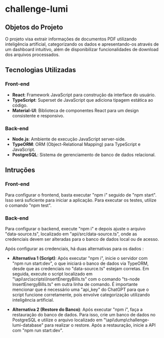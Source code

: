 # challenge-lumi

## Objetos do Projeto
O projeto visa extrair informações de documentos PDF utilizando inteligência artificial, categorizando os dados e apresentando-os através de um dashboard intuitivo, além de disponibilizar funcionalidades de download dos arquivos processados.

## Tecnologias Utilizadas
### Front-end
- **React**: Framework JavaScript para construção da interface do usuário.
- **TypeScript**: Superset de JavaScript que adiciona tipagem estática ao código.
- **Material-UI**: Biblioteca de componentes React para um design consistente e responsivo.
### Back-end
- **Node.js**: Ambiente de execução JavaScript server-side.
- **TypeORM**: ORM (Object-Relational Mapping) para TypeScript e JavaScript.
- **PostgreSQL**: Sistema de gerenciamento de banco de dados relacional.

## Intruções
### Front-end
Para configurar o frontend, basta executar "npm i" seguido de "npm start". Isso será suficiente para iniciar a aplicação. Para executar os testes, utilize o comando "npm test".

### Back-end
Para configurar o backend, execute "npm i" e depois ajuste o arquivo "data-source.ts", localizado em "api/src/data-source.ts", onde as credenciais devem ser alteradas para o banco de dados local ou de acesso.

Após configurar as credenciais, há duas alternativas para os dados :

- **Alternativa 1 (Script)**:
Após executar "npm i", inicie o servidor com "npm run start:dev", o que iniciará o banco de dados via TypeORM, desde que as credenciais no "data-source.ts" estejam corretas. Em seguida, execute o script localizado em "\api\src\scripts\InsertEnergyBills.ts" com o comando "ts-node InsertEnergyBills.ts" em outra linha de comando. É importante mencionar que é necessário uma "api_key" do ChatGPT para que o script funcione corretamente, pois envolve categorização utilizando inteligência artificial.

- **Alternativa 2 (Restore do Banco)**:
Após executar "npm i", faça a restauração do banco de dados. Para isso, crie um banco de dados no PostgreSQL e utilize o arquivo localizado em "\api\dump\challenge-lumi-database" para realizar o restore. Após a restauração, inicie a API com "npm run start:dev".

